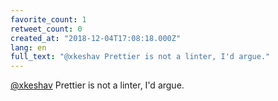 ```yaml
---
favorite_count: 1
retweet_count: 0
created_at: "2018-12-04T17:08:18.000Z"
lang: en
full_text: "@xkeshav Prettier is not a linter, I'd argue."
---
```


[@xkeshav](https://twitter.com/xkeshav) Prettier is not a linter, I'd argue.
